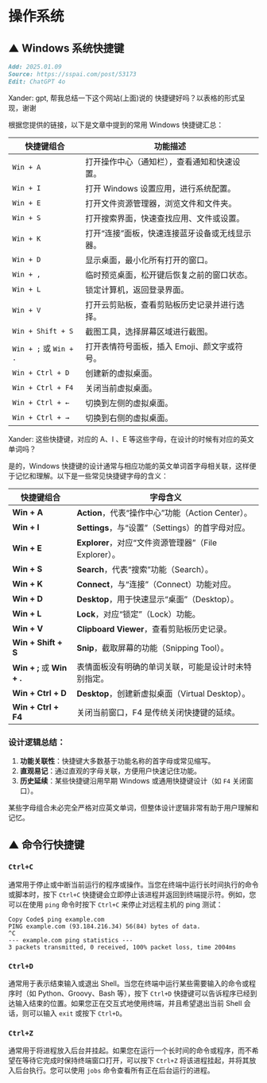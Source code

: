 # 操作系统



## ▲ Windows 系统快捷键

```md
Add: 2025.01.09
Source: https://sspai.com/post/53173
Edit: ChatGPT 4o
```

Xander: gpt, 帮我总结一下这个网站(上面)说的 快捷键好吗？以表格的形式呈现，谢谢

根据您提供的链接，以下是文章中提到的常用 Windows 快捷键汇总：

| 快捷键组合        | 功能描述                                                                 |
|---------------------|--------------------------------------------------------------------------|
| `Win + A`           | 打开操作中心（通知栏），查看通知和快速设置。                              |
| `Win + I`           | 打开 Windows 设置应用，进行系统配置。                                    |
| `Win + E`           | 打开文件资源管理器，浏览文件和文件夹。                                    |
| `Win + S`           | 打开搜索界面，快速查找应用、文件或设置。                                  |
| `Win + K`           | 打开“连接”面板，快速连接蓝牙设备或无线显示器。                            |
| `Win + D`           | 显示桌面，最小化所有打开的窗口。                                          |
| `Win + ,`           | 临时预览桌面，松开键后恢复之前的窗口状态。                                 |
| `Win + L`           | 锁定计算机，返回登录界面。                                                |
| `Win + V`           | 打开云剪贴板，查看剪贴板历史记录并进行选择。                               |
| `Win + Shift + S`   | 截图工具，选择屏幕区域进行截图。                                          |
| `Win + ;` 或 `Win + .` | 打开表情符号面板，插入 Emoji、颜文字或符号。                             |
| `Win + Ctrl + D`    | 创建新的虚拟桌面。                                                        |
| `Win + Ctrl + F4`   | 关闭当前虚拟桌面。                                                        |
| `Win + Ctrl + ←`    | 切换到左侧的虚拟桌面。                                                    |
| `Win + Ctrl + →`    | 切换到右侧的虚拟桌面。                                                    |

Xander: 这些快捷键，对应的 A、I 、E 等这些字母，在设计的时候有对应的英文单词吗？

是的，Windows 快捷键的设计通常与相应功能的英文单词首字母相关联，这样便于记忆和理解。以下是一些常见快捷键字母的含义：

| 快捷键组合       | 字母含义                                      |
|------------------|----------------------------------------------|
| **Win + A**      | **Action**，代表“操作中心”功能（Action Center）。 |
| **Win + I**      | **Settings**，与“设置”（Settings）的首字母对应。   |
| **Win + E**      | **Explorer**，对应“文件资源管理器”（File Explorer）。 |
| **Win + S**      | **Search**，代表“搜索”功能（Search）。             |
| **Win + K**      | **Connect**，与“连接”（Connect）功能对应。        |
| **Win + D**      | **Desktop**，用于快速显示“桌面”（Desktop）。      |
| **Win + L**      | **Lock**，对应“锁定”（Lock）功能。               |
| **Win + V**      | **Clipboard Viewer**，查看剪贴板历史记录。        |
| **Win + Shift + S** | **Snip**，截取屏幕的功能（Snipping Tool）。      |
| **Win + ;** 或 **Win + .** | 表情面板没有明确的单词关联，可能是设计时未特别指定。 |
| **Win + Ctrl + D** | **Desktop**，创建新虚拟桌面（Virtual Desktop）。 |
| **Win + Ctrl + F4** | 关闭当前窗口，F4 是传统关闭快捷键的延续。         |

### 设计逻辑总结：
1. **功能关联性**：快捷键大多数基于功能名称的首字母或常见缩写。
2. **直观易记**：通过直观的字母关联，方便用户快速记住功能。
3. **历史延续**：某些快捷键沿用早期 Windows 或通用快捷键设计（如 `F4` 关闭窗口）。

某些字母组合未必完全严格对应英文单词，但整体设计逻辑非常有助于用户理解和记忆。




## ▲ 命令行快捷键

### `Ctrl+C`
通常用于停止或中断当前运行的程序或操作。当您在终端中运行长时间执行的命令或脚本时，按下 `Ctrl+C` 快捷键会立即停止该进程并返回到终端提示符。例如，您可以在使用 `ping` 命令时按下 `Ctrl+C` 来停止对远程主机的 ping 测试：
```
Copy Code$ ping example.com
PING example.com (93.184.216.34) 56(84) bytes of data.
^C
--- example.com ping statistics ---
3 packets transmitted, 0 received, 100% packet loss, time 2004ms
```

### `Ctrl+D`
通常用于表示结束输入或退出 Shell。当您在终端中运行某些需要输入的命令或程序时（如 Python、Groovy、Bash 等），按下 `Ctrl+D` 快捷键可以告诉程序已经到达输入结束的位置。如果您正在交互式地使用终端，并且希望退出当前 Shell 会话，则可以输入 `exit` 或按下 `Ctrl+D`。

### `Ctrl+Z`
通常用于将进程放入后台并挂起。如果您在运行一个长时间的命令或程序，而不希望在等待它完成时保持终端窗口打开，可以按下 `Ctrl+Z` 将该进程挂起，并将其放入后台执行。您可以使用 `jobs` 命令查看所有正在后台运行的进程。
